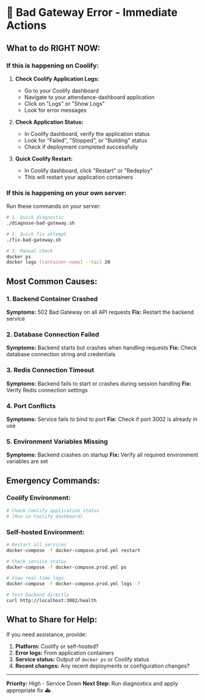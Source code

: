 # 🚨 Bad Gateway Error - Immediate Actions

## What to do RIGHT NOW:

### If this is happening on Coolify:

1. **Check Coolify Application Logs:**
   - Go to your Coolify dashboard
   - Navigate to your attendance-dashboard application
   - Click on "Logs" or "Show Logs"
   - Look for error messages

2. **Check Application Status:**
   - In Coolify dashboard, verify the application status
   - Look for "Failed", "Stopped", or "Building" status
   - Check if deployment completed successfully

3. **Quick Coolify Restart:**
   - In Coolify dashboard, click "Restart" or "Redeploy"
   - This will restart your application containers

### If this is happening on your own server:

Run these commands on your server:

```bash
# 1. Quick diagnostic
./diagnose-bad-gateway.sh

# 2. Quick fix attempt
./fix-bad-gateway.sh

# 3. Manual check
docker ps
docker logs [container-name] --tail 20
```

## Most Common Causes:

### 1. Backend Container Crashed
**Symptoms:** 502 Bad Gateway on all API requests
**Fix:** Restart the backend service

### 2. Database Connection Failed
**Symptoms:** Backend starts but crashes when handling requests
**Fix:** Check database connection string and credentials

### 3. Redis Connection Timeout
**Symptoms:** Backend fails to start or crashes during session handling
**Fix:** Verify Redis connection settings

### 4. Port Conflicts
**Symptoms:** Service fails to bind to port
**Fix:** Check if port 3002 is already in use

### 5. Environment Variables Missing
**Symptoms:** Backend crashes on startup
**Fix:** Verify all required environment variables are set

## Emergency Commands:

### Coolify Environment:
```bash
# Check Coolify application status
# (Run in Coolify dashboard)
```

### Self-hosted Environment:
```bash
# Restart all services
docker-compose -f docker-compose.prod.yml restart

# Check service status
docker-compose -f docker-compose.prod.yml ps

# View real-time logs
docker-compose -f docker-compose.prod.yml logs -f

# Test backend directly
curl http://localhost:3002/health
```

## What to Share for Help:

If you need assistance, provide:
1. **Platform:** Coolify or self-hosted?
2. **Error logs:** From application containers
3. **Service status:** Output of `docker ps` or Coolify status
4. **Recent changes:** Any recent deployments or configuration changes?

---

**Priority:** High - Service Down
**Next Step:** Run diagnostics and apply appropriate fix 🚑
